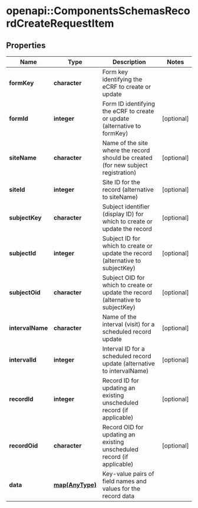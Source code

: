 # openapi::ComponentsSchemasRecordCreateRequestItem


## Properties
Name | Type | Description | Notes
------------ | ------------- | ------------- | -------------
**formKey** | **character** | Form key identifying the eCRF to create or update | 
**formId** | **integer** | Form ID identifying the eCRF to create or update (alternative to formKey) | [optional] 
**siteName** | **character** | Name of the site where the record should be created (for new subject registration) | [optional] 
**siteId** | **integer** | Site ID for the record (alternative to siteName) | [optional] 
**subjectKey** | **character** | Subject identifier (display ID) for which to create or update the record | [optional] 
**subjectId** | **integer** | Subject ID for which to create or update the record (alternative to subjectKey) | [optional] 
**subjectOid** | **character** | Subject OID for which to create or update the record (alternative to subjectKey) | [optional] 
**intervalName** | **character** | Name of the interval (visit) for a scheduled record update | [optional] 
**intervalId** | **integer** | Interval ID for a scheduled record update (alternative to intervalName) | [optional] 
**recordId** | **integer** | Record ID for updating an existing unscheduled record (if applicable) | [optional] 
**recordOid** | **character** | Record OID for updating an existing unscheduled record (if applicable) | [optional] 
**data** | [**map(AnyType)**](AnyType.md) | Key-value pairs of field names and values for the record data | 


